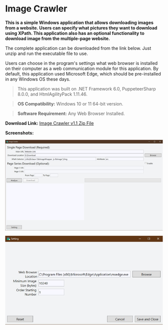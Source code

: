 
# Image Crawler

**This is a simple Windows application that allows downloading images from a website. Users can specify what pictures they want to download using XPath. This application also has an optional functionality to download image from the multiple-page website.**

The complete application can be downloaded from the link below. Just unzip and run the executable file to use. 

Users can choose in the program's settings what web browser is installed on their computer as a web communication module for this application. By default, this application used Microsoft Edge, which should be pre-installed in any Windows OS these days.

> This application was built on .NET Framework 6.0, PuppeteerSharp 8.0.0, and HtmlAgilityPack 1.11.46.

>**OS Compatibility:** Windows 10 or 11 64-bit version.

>**Software Requirement:** Any Web Browser Installed.

**Download Link:** [Image Crawler v1.1 Zip File](https://mega.nz/file/X9ZTEChQ#IsjPdcWSTtxSf6aH3mLs7OGzyFILJjLvXKGsIPxDgHc) 

**Screenshots:**

![Main Windows](/doc/main.jpg)

![Settings](/doc/settings.jpg)